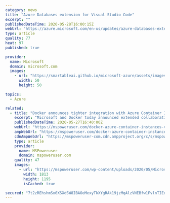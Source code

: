 ```yaml
---
category: news
title: "Azure Databases extension for Visual Studio Code"
excerpt: ""
publishedDateTime: 2020-05-28T16:00:15Z
webUrl: "https://azure.microsoft.com/en-us/updates/azure-databases-extension-for-visual-studio-code/"
type: article
quality: 77
heat: 97
published: true

provider:
  name: Microsoft
  domain: microsoft.com
  images:
    - url: "https://smartableai.github.io/microsoft-azure/assets/images/organizations/microsoft.com-50x50.jpg"
      width: 50
      height: 50

topics:
  - Azure

related:
  - title: "Docker announces tighter integration with Azure Container Instances and Visual Studio Code"
    excerpt: "Microsoft and Docker today announced extended collaboration to simplify cloud development for developers. As part of this extended collaboration, Docker today announced closer integration with Azure Container Instances and Visual Studio Code."
    publishedDateTime: 2020-05-27T16:40:00Z
    webUrl: "https://mspoweruser.com/docker-azure-container-instances-vs-code/"
    ampWebUrl: "https://mspoweruser.com/docker-azure-container-instances-vs-code/amp/"
    cdnAmpWebUrl: "https://mspoweruser-com.cdn.ampproject.org/c/s/mspoweruser.com/docker-azure-container-instances-vs-code/amp/"
    type: article
    provider:
      name: MSPoweruser
      domain: mspoweruser.com
    quality: 47
    images:
      - url: "https://mspoweruser.com/wp-content/uploads/2020/05/Microsoft-Docker.jpg"
        width: 1813
        height: 1195
        isCached: true

secured: "7t2zREhshmSx0XSXdSW8IBAOeMexyTkXYgRAk19jzMqAlzVNEBfw1FvlnTIEdd/5PE4kKQ9GXh5kiZR8AvOhc4Qy/iIrUhKoHxMbpD+XkNYEsOXDR86+wnsC0O6nZtlJ+qrR41shm3/XiT6gGE9OcNuWD2Ypo5WxX1u7b6ioe0gBWChgdqxIuR3U4Kq1Ekdz3N906mA9RVSeNpk7KE3zMdQKS2TfKZT4b+ybmyezXnn5GX7ZfPKUZ9m6JzP2q6r8JgxAqfKnydd5AZzYPkVv+bLFlvUAyUJ+1EOO9nD1OlICwNkryKKeajQbaNKibKkj5cyimUqnlAxykUaoLwDjHw==;BksSFNxY4Soaq2Wbd1Iv5w=="
---
```


